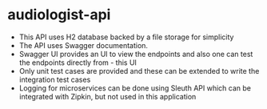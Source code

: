 # audiologist-api

- This API uses H2 database backed by a file storage for simplicity
- The API uses Swagger documentation. 
- Swagger UI provides an UI to view the endpoints and also one can test the endpoints directly from - this UI
- Only unit test cases are provided and these can be extended to write the integration test cases
- Logging for microservices can be done using Sleuth API which can be integrated with Zipkin, but not used in this application
